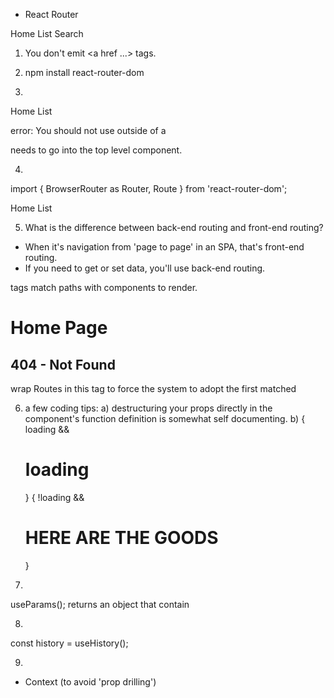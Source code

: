 - React Router

Home
List
Search


1) You don't emit <a href ...> tags.

2) npm install react-router-dom

3)

<Link to="/">Home</Link>
<Link to="/">List</Link>

error: You should not use <Link> outside of a <Router>

<Router> needs to go into the top level component.

4)

import { BrowserRouter as Router, Route } from 'react-router-dom';

<Router>
  <Link to="/">Home</Link>
  <Link to="/">List</Link>
</Router>


5) What is the difference between back-end routing and front-end routing?

* When it's navigation from 'page to page' in an SPA, that's front-end routing.
* If you need to get or set data, you'll use back-end routing.

<Route> tags match paths with components to render.

<Route path="/" exact>
  <h1>Home Page</h1>
</Route>

<Route path="/search">
  <Search/>
</Route>

<Route path="*">
  <h2>404 - Not Found</h2>
</Route>


<Switch></Switch> wrap Routes in this tag to force the system to adopt the first matched <Route>


6) a few coding tips:
a) destructuring your props directly in the component's function definition is somewhat self documenting.
b)
{ loading && <h1>loading</h1> }
{ !loading && <h1>HERE ARE THE GOODS</h1> }

7)
useParams(); returns an object that contain 

8)
const history = useHistory();

9)


- Context (to avoid 'prop drilling')

